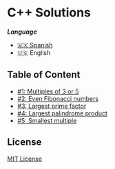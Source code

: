 # C++ Solutions

***Language***
- [🇲🇽 Spanish](./README.es.md)
- 🇺🇸 English

## Table of Content

- [#1: Multiples of 3 or 5](./p001.cpp)
- [#2: Even Fibonacci numbers](./p002.cpp)
- [#3: Largest prime factor](./p003.cpp)
- [#4: Largest palindrome product](./p004.cpp)
- [#5: Smallest multiple](./p005.cpp)

## License
[MIT License](https://opensource.org/licenses/MIT)